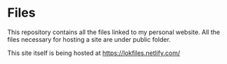 # Files

This repository contains all the files linked to my personal website.
All the files necessary for hosting a site are under public folder. 

This site itself is being hosted at https://lokfiles.netlify.com/
